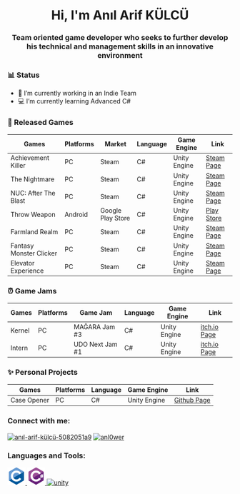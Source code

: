 <h1 align="center">Hi, I'm Anıl Arif KÜLCÜ</h1>
<h3 align="center">Team oriented game developer who seeks to further develop his technical and management skills in an innovative environment</h3>

### 📊 Status
- 🧰 I’m currently working in an Indie Team
- 💻 I’m currently learning Advanced C#


### 👾 Released Games
Games | Platforms | Market | Language | Game Engine | Link
------------ | -------------  | ------------- | ------------ | ------------- | -------------
Achievement Killer | PC | Steam | C# | Unity Engine | <a href = "https://store.steampowered.com/app/1428320/Achievement_Killer/"> Steam Page </a> 
The Nightmare | PC | Steam | C# | Unity Engine | <a href = "https://store.steampowered.com/app/1372550/The_Nightmare/?beta=0%22%3E"> Steam Page </a> 
NUC: After The Blast | PC | Steam | C# | Unity Engine | <a href = "https://store.steampowered.com/app/1595410/NUC_After_The_Blast/%22%3E"> Steam Page </a>
Throw Weapon | Android | Google Play Store | C# | Unity Engine | <a href = "https://play.google.com/store/apps/details?id=com.LeakageGames.ThrowaWeapon"> Play Store</a>
Farmland Realm | PC | Steam | C# | Unity Engine | <a href = "https://store.steampowered.com/app/1957910/Farmland_Realm/"> Steam Page </a> 
Fantasy Monster Clicker | PC | Steam | C# | Unity Engine | <a href = "https://store.steampowered.com/app/2554770/Fantasy_Monster_Clicker/"> Steam Page </a>
Elevator Experience | PC | Steam | C# | Unity Engine | <a href = "https://store.steampowered.com/app/2790340/Elevator_Experience/"> Steam Page </a> 

### ⏰ Game Jams
Games | Platforms | Game Jam | Language | Game Engine | Link
------------ | -------------  | ------------- | ------------ | ------------- | -------------
Kernel | PC | MAĞARA Jam #3 | C# | Unity Engine | <a href = "https://anl0wer.itch.io/kernel"> itch.io Page </a>
Intern | PC | UDO Next Jam #1 | C# | Unity Engine | <a href = "https://anl0wer.itch.io/intern"> itch.io Page </a>


### ✨ Personal Projects
Games | Platforms| Language | Game Engine | Link
------------| ------------- | ------------ | ------------- | -------------
Case Opener | PC  | C# | Unity Engine | <a href = "https://github.com/anl0wer/anlower-Case-Opener"> Github Page </a>


<h3 align="left">Connect with me:</h3>
<p align="left">
<a href="https://linkedin.com/in/anıl-arif-külcü-5082051a9" target="blank"><img align="center" src="https://raw.githubusercontent.com/rahuldkjain/github-profile-readme-generator/master/src/images/icons/Social/linked-in-alt.svg" alt="anıl-arif-külcü-5082051a9" height="30" width="40" /></a>
<a href="https://instagram.com/anl0wer" target="blank"><img align="center" src="https://raw.githubusercontent.com/rahuldkjain/github-profile-readme-generator/master/src/images/icons/Social/instagram.svg" alt="anl0wer" height="30" width="40" /></a>
</p>

<h3 align="left">Languages and Tools:</h3>
<p align="left"> <a href="https://www.cprogramming.com/" target="_blank"> <img src="https://raw.githubusercontent.com/devicons/devicon/master/icons/c/c-original.svg" alt="c" width="40" height="40"/> </a> <a href="https://www.w3schools.com/cs/" target="_blank"> <img src="https://raw.githubusercontent.com/devicons/devicon/master/icons/csharp/csharp-original.svg" alt="csharp" width="40" height="40"/> </a> <a href="https://unity.com/" target="_blank"> <img src="https://www.vectorlogo.zone/logos/unity3d/unity3d-icon.svg" alt="unity" width="40" height="40"/> </a> </p>
